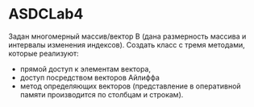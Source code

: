 # ASDCLab4

Задан многомерный массив/вектор B (дана размерность массива и интервалы изменения индексов). Создать класс с тремя методами, которые реализуют:

* прямой доступ к элементам вектора,
* доступ посредством векторов Айлиффа
* метод определяющих векторов (представление в оперативной памяти производится по столбцам и строкам).
